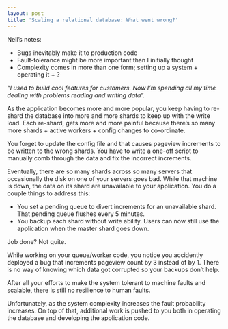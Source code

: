 ```yaml
---
layout: post
title: 'Scaling a relational database: What went wrong?'
---
```


Neil’s notes:
* Bugs inevitably make it to production code
* Fault-tolerance might be more important than I initially thought
* Complexity comes in more than one form; setting up a system + operating it + ?

_“I used to build cool features for customers. Now I’m spending all my time dealing with problems reading and writing data”._

As the application becomes more and more popular, you keep having to re-shard the database into more and more shards to keep up with the write load. Each re-shard, gets more and more painful because there’s so many more shards + active workers + config changes to co-ordinate. 

You forget to update the config file and that causes pageview increments to be written to the wrong shards. You have to write a one-off script to manually comb through the data and fix the incorrect increments.

Eventually, there are so many shards across so many servers that occasionally the disk on one of your servers goes bad. While that machine is down, the data on its shard are unavailable to your application. You do a couple things to address this:

* You set a pending queue to divert increments for an unavailable shard. That pending queue flushes every 5 minutes. 
* You backup each shard without write ability. Users can now still use the application when the master shard goes down. 

Job done? Not quite.

While working on your queue/worker code, you notice you accidently deployed a bug that increments pageview count by 3 instead of by 1. There is no way of knowing which data got corrupted so your backups don’t help.

After all your efforts to make the system tolerant to machine faults and scalable, there is still no resilience to human faults. 

Unfortunately, as the system complexity increases the fault probability increases. On top of that, additional work is pushed to you both in operating the database and developing the application code.
